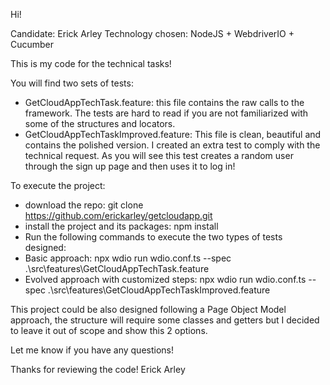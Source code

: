 Hi! 

Candidate: Erick Arley
Technology chosen: NodeJS + WebdriverIO + Cucumber

This is my code for the technical tasks!

You will find two sets of tests:
- GetCloudAppTechTask.feature: this file contains the raw calls to the framework. The tests are hard to read if you are not familiarized with some of the structures and locators.
- GetCloudAppTechTaskImproved.feature: This file is clean, beautiful and contains the polished version. I created an extra test to comply with the technical request. As you will see this test creates a random user through the sign up page and then uses it to log in!

To execute the project:
- download the repo: git clone https://github.com/erickarley/getcloudapp.git
- install the project and its packages: npm install
- Run the following commands to execute the two types of tests designed:
- Basic approach: npx wdio run wdio.conf.ts --spec .\src\features\GetCloudAppTechTask.feature
- Evolved approach with customized steps: npx wdio run wdio.conf.ts --spec .\src\features\GetCloudAppTechTaskImproved.feature

This project could be also designed following a Page Object Model approach, the structure will require some classes and getters but I decided to leave it out of scope and show this 2 options.

Let me know if you have any questions!

Thanks for reviewing the code!
Erick Arley